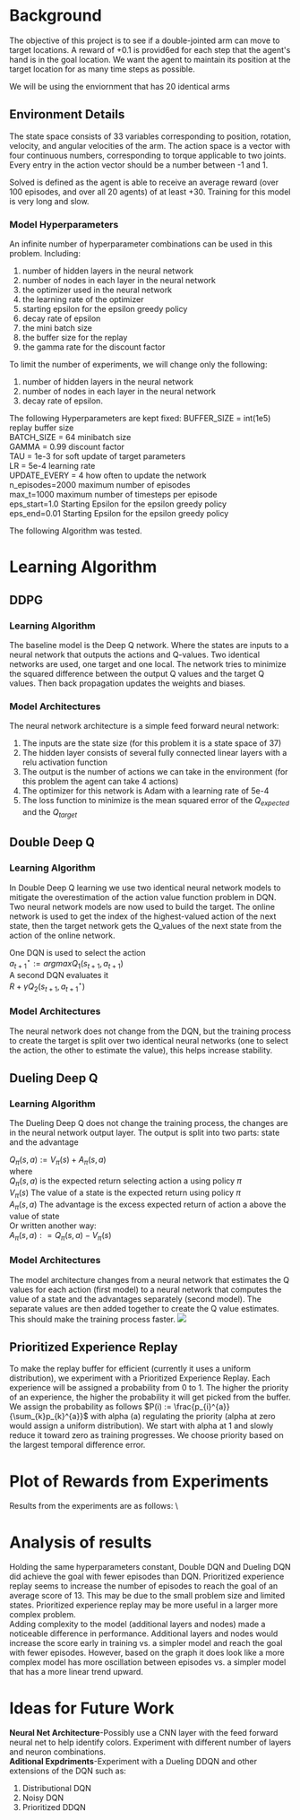 # Background
The objective of this project is to see if a double-jointed arm can move to target locations. A reward of +0.1 is provid6ed for each step that the agent's hand is in the goal location. We want the agent to maintain its position at the target location for as many time steps as possible.

We will be using the enviornment that has 20 identical arms


## Environment Details

The state space consists of 33 variables corresponding to position, rotation, velocity, and angular velocities of the arm. The action space is a vector with four continuous numbers, corresponding to torque applicable to two joints. Every entry in the action vector should be a number between -1 and 1.

Solved is defined as the agent is able to receive an average reward (over 100 episodes, and over all 20 agents) of at least +30.
Training for this model is very long and slow.

### Model Hyperparameters
An infinite number of hyperparameter combinations can be used in this problem.  Including:
1. number of hidden layers in the neural network
2. number of nodes in each layer in the neural network
3. the optimizer used in the neural network
4. the learning rate of the optimizer
5. starting epsilon for the epsilon greedy policy
6. decay rate of epsilon
7. the mini batch size
8. the buffer size for the replay
9. the gamma rate for the discount factor

To limit the number of experiments, we will change only the following:
1. number of hidden layers in the neural network
2. number of nodes in each layer in the neural network
3. decay rate of epsilon.

The following Hyperparameters are kept fixed:
BUFFER_SIZE = int(1e5)   replay buffer size \
BATCH_SIZE = 64          minibatch size \
GAMMA = 0.99             discount factor \
TAU = 1e-3               for soft update of target parameters \
LR = 5e-4                learning rate \
UPDATE_EVERY = 4         how often to update the network \
n_episodes=2000		 maximum number of episodes \
max_t=1000		 maximum number of timesteps per episode \
eps_start=1.0		 Starting Epsilon for the epsilon greedy policy \
eps_end=0.01		 Starting Epsilon for the epsilon greedy policy



The following Algorithm was tested. 

# Learning Algorithm
 
## DDPG
### Learning Algorithm
The baseline model is the Deep Q network.  Where the states are inputs to a neural network that outputs the actions and Q-values.  Two identical networks are used, one target and one local.  The network tries to minimize the squared difference between the output Q values and the target Q values.  Then back propagation updates the weights and biases.  

### Model Architectures
The neural network architecture is a simple feed forward neural network:  
1. The inputs are the state size (for this problem it is a state space of 37)
2. The hidden layer consists of several fully connected linear layers with a relu activation function
3. The output is the number of actions we can take in the environment (for this problem the agent can take 4 actions)
4. The optimizer for this network is Adam with a learning rate of 5e-4
5. The loss function to minimize is the mean squared error of the $Q_{expected}$ and the $Q_{target}$
## Double Deep Q
### Learning Algorithm
In Double Deep Q learning we use two identical neural network models to mitigate the overestimation of the action value function problem in DQN. Two neural network models are now used to build the target.  The online network is used to get the index of the highest-valued action of the next state, then the target network gets the Q_values of the next state from the action of the online network.

One DQN is used to select the action \
$a_{t+1}^{\star} := argmax Q_{1}(s_{t+1},a_{t+1})$ \
A second DQN evaluates it \
$R + \gamma Q_{2}(s_{t+1}, a^{\star}_{t+1})$ 

### Model Architectures
The neural network does not change from the DQN, but the training process to create the target is split over two identical neural networks (one to select the action, the other to estimate the value), this helps increase stability.  
## Dueling Deep Q
### Learning Algorithm
The Dueling Deep Q does not change the training process, the changes are in the neural network output layer. The output is split into two parts: state and the advantage

$Q_{\pi}(s, a) := V_{\pi}(s) + A_{\pi}(s, a)$ \
where \
$Q_{\pi}(s, a)$ is the expected return selecting action a using policy $\pi$ \
$V_{\pi}(s)$ The value of a state is the expected return using policy $\pi$ \
$A_{\pi}(s, a)$ The advantage is the excess expected return of action a above the value of state \
Or written another way: \
$A_{\pi}(s, a) : = Q_{\pi}(s, a) - V_{\pi}(s)$ 
		
### Model Architectures
The model architecture changes from a neural network that estimates the Q values for each action (first model) to a neural network that computes the value of a state and the advantages separately (second model).  The separate values are then added together to create the Q value estimates.  This should make the training process faster.
![](images/dueling_dqn.png)
## Prioritized Experience Replay
To make the replay buffer for efficient (currently it uses a uniform distribution), we experiment with a Prioritized Experience Replay.  Each experience will be assigned a probability from 0 to 1.  The higher the priority of an experience, the higher the probability it will get picked from the buffer.   
We assign the probability as follows
$P(i) := \frac{p_{i}^{a}}{\sum_{k}p_{k}^{a}}$ with alpha (a) regulating the priority (alpha at zero would assign a uniform distribution).
We start with alpha at 1 and slowly reduce it toward zero as training progresses.
We choose priority based on the largest temporal difference error.

# Plot of Rewards from Experiments
Results from the experiments are as follows: \
# Analysis of results
Holding the same hyperparameters constant, Double DQN and Dueling DQN did achieve the goal with fewer episodes than DQN.  Prioritized experience replay seems to increase the number of episodes to reach the goal of an average score of 13.  This may be due to the small problem size and limited states.  Prioritized experience replay may be more useful in a larger more complex problem. \
Adding complexity to the model (additional layers and nodes) made a noticeable difference in performance.  Additional layers and nodes would increase the score early in training vs. a simpler model and reach the goal with fewer episodes.  However, based on the graph it does look like a more complex model has more oscillation between episodes vs. a simpler model that has a more linear trend upward.

# Ideas for Future Work
**Neural Net Architecture**-Possibly use a CNN layer with the feed forward neural net to help identify colors.  Experiment with different number of layers and neuron combinations.  
**Aditional Expdriments**-Experiment with a Dueling DDQN and other extensions of the DQN such as: 
1. Distributional DQN 
2. Noisy DQN 
3. Prioritized DDQN
